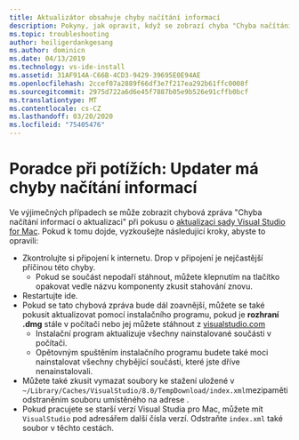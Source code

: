 ```yaml
---
title: Aktualizátor obsahuje chyby načítání informací
description: Pokyny, jak opravit, když se zobrazí chyba "Chyba načítání informací o aktualizaci". ve Visual Studiu 2019 pro Mac
ms.topic: troubleshooting
author: heiligerdankgesang
ms.author: dominicn
ms.date: 04/13/2019
ms.technology: vs-ide-install
ms.assetid: 31AF914A-C66B-4CD3-9429-39695E0E94AE
ms.openlocfilehash: 2ccef07a2889f66df3e7f217ea292b61ffc0008f
ms.sourcegitcommit: 2975d722a6d6e45f7887b05e9b526e91cffb0bcf
ms.translationtype: MT
ms.contentlocale: cs-CZ
ms.lasthandoff: 03/20/2020
ms.locfileid: "75405476"
---
```

# <a name="troubleshooting-updater-has-errors-retrieving-information"></a>Poradce při potížích: Updater má chyby načítání informací

Ve výjimečných případech se může zobrazit chybová zpráva "Chyba načítání informací o aktualizaci" při pokusu o [aktualizaci sady Visual Studio for Mac](update.md). Pokud k tomu dojde, vyzkoušejte následující kroky, abyste to opravili:

- Zkontrolujte si připojení k internetu. Drop v připojení je nejčastější příčinou této chyby.
  - Pokud se součást nepodaří stáhnout, můžete klepnutím na tlačítko opakovat vedle názvu komponenty zkusit stahování znovu.
- Restartujte ide.
- Pokud se tato chybová zpráva bude dál zoavnější, můžete se také pokusit aktualizovat pomocí instalačního programu, pokud je **rozhraní .dmg** stále v počítači nebo jej můžete stáhnout z [visualstudio.com](https://visualstudio.microsoft.com/vs/mac/)
  - Instalační program aktualizuje všechny nainstalované součásti v počítači.
  - Opětovným spuštěním instalačního programu budete také moci nainstalovat všechny chybějící součásti, které jste dříve nenainstalovali.
- Můžete také zkusit vymazat soubory ke stažení uložené v `~/Library/Caches/VisualStudio/8.0/TempDownload/index.xml`mezipaměti odstraněním souboru umístěného na adrese .
- Pokud pracujete se starší verzí Visual Studia pro Mac, můžete mít `VisualStudio` pod adresářem další čísla verzí. Odstraňte `index.xml` také soubor v těchto cestách.
